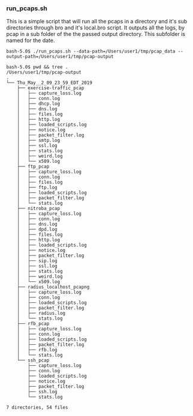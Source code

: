### run_pcaps.sh


This is a simple script that will run all the pcaps in a directory and it's sub directories through bro and it's local.bro script.
It outputs all the logs, by pcap in a sub folder of the the passed output directory. This subfolder is named for the date.


`bash-5.0$ ./run_pcaps.sh --data-path=/Users/user1/tmp/pcap_data --output-path=/Users/user1/tmp/pcap-output`

```
bash-5.0$ pwd && tree .
/Users/user1/tmp/pcap-output
.
└── Thu_May__2_09_23_59_EDT_2019
    ├── exercise-traffic_pcap
    │   ├── capture_loss.log
    │   ├── conn.log
    │   ├── dhcp.log
    │   ├── dns.log
    │   ├── files.log
    │   ├── http.log
    │   ├── loaded_scripts.log
    │   ├── notice.log
    │   ├── packet_filter.log
    │   ├── smtp.log
    │   ├── ssl.log
    │   ├── stats.log
    │   ├── weird.log
    │   └── x509.log
    ├── ftp_pcap
    │   ├── capture_loss.log
    │   ├── conn.log
    │   ├── files.log
    │   ├── ftp.log
    │   ├── loaded_scripts.log
    │   ├── packet_filter.log
    │   └── stats.log
    ├── nitroba_pcap
    │   ├── capture_loss.log
    │   ├── conn.log
    │   ├── dns.log
    │   ├── dpd.log
    │   ├── files.log
    │   ├── http.log
    │   ├── loaded_scripts.log
    │   ├── notice.log
    │   ├── packet_filter.log
    │   ├── sip.log
    │   ├── ssl.log
    │   ├── stats.log
    │   ├── weird.log
    │   └── x509.log
    ├── radius_localhost_pcapng
    │   ├── capture_loss.log
    │   ├── conn.log
    │   ├── loaded_scripts.log
    │   ├── packet_filter.log
    │   ├── radius.log
    │   └── stats.log
    ├── rfb_pcap
    │   ├── capture_loss.log
    │   ├── conn.log
    │   ├── loaded_scripts.log
    │   ├── packet_filter.log
    │   ├── rfb.log
    │   └── stats.log
    └── ssh_pcap
        ├── capture_loss.log
        ├── conn.log
        ├── loaded_scripts.log
        ├── notice.log
        ├── packet_filter.log
        ├── ssh.log
        └── stats.log

7 directories, 54 files
```